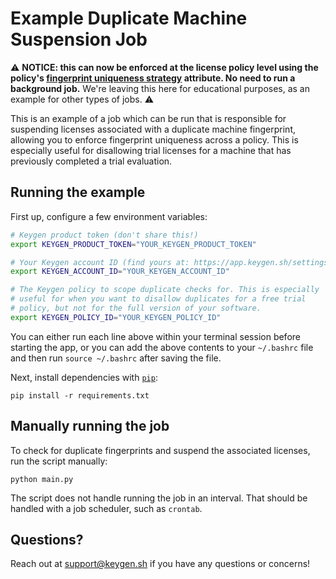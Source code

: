 # Example Duplicate Machine Suspension Job

⚠️ **NOTICE: this can now be enforced at the license policy level using
the policy's [fingerprint uniqueness strategy](https://keygen.sh/docs/api/#policies-object-attrs-fingerprintUniquenessStrategy)
attribute. No need to run a background job.** We're leaving this here
for educational purposes, as an example for other types of jobs. ⚠️

This is an example of a job which can be run that is responsible for
suspending licenses associated with a duplicate machine fingerprint,
allowing you to enforce fingerprint uniqueness across a policy. This
is especially useful for disallowing trial licenses for a machine
that has previously completed a trial evaluation.

## Running the example

First up, configure a few environment variables:

```bash
# Keygen product token (don't share this!)
export KEYGEN_PRODUCT_TOKEN="YOUR_KEYGEN_PRODUCT_TOKEN"

# Your Keygen account ID (find yours at: https://app.keygen.sh/settings)
export KEYGEN_ACCOUNT_ID="YOUR_KEYGEN_ACCOUNT_ID"

# The Keygen policy to scope duplicate checks for. This is especially
# useful for when you want to disallow duplicates for a free trial
# policy, but not for the full version of your software.
export KEYGEN_POLICY_ID="YOUR_KEYGEN_POLICY_ID"
```

You can either run each line above within your terminal session before
starting the app, or you can add the above contents to your `~/.bashrc`
file and then run `source ~/.bashrc` after saving the file.

Next, install dependencies with [`pip`](https://packaging.python.org/):

```
pip install -r requirements.txt
```

## Manually running the job

To check for duplicate fingerprints and suspend the associated licenses,
run the script manually:

```
python main.py
```

The script does not handle running the job in an interval. That should be
handled with a job scheduler, such as `crontab`.

## Questions?

Reach out at [support@keygen.sh](mailto:support@keygen.sh) if you have any
questions or concerns!

